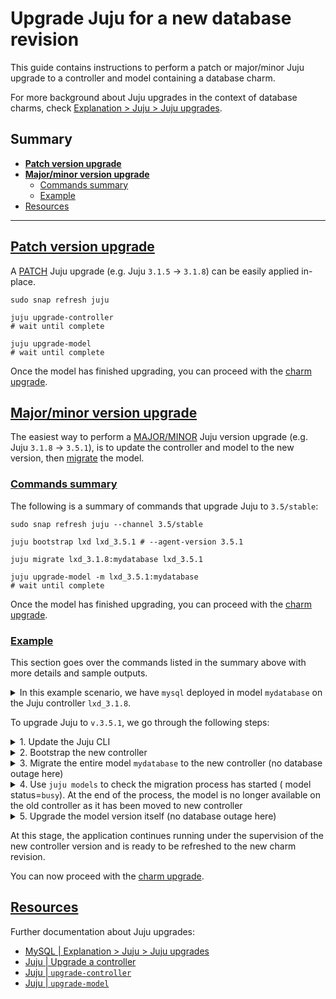 # Upgrade Juju for a new database revision

This guide contains instructions to perform a patch or major/minor Juju upgrade to a controller and model containing a database charm. 

For more background about Juju upgrades in the context of database charms, check  [Explanation > Juju > Juju upgrades](/t/11959#heading--upgrades).

## Summary

* [**Patch version upgrade**](#heading--patch-upgrade)
* [**Major/minor version upgrade**](#heading--major-minor-upgrade)
  * [Commands summary](#heading--major-minor-summary)
  * [Example](#heading--major-minor-example)
* [Resources](#heading--resources)

---

<a href="#heading--patch-upgrade"><h2 id="heading--patch-upgrade"> Patch version upgrade </h2></a>
A [PATCH](https://semver.org/#summary) Juju upgrade (e.g. Juju `3.1.5` → `3.1.8`) can be easily applied in-place.


```text
sudo snap refresh juju 

juju upgrade-controller 
# wait until complete

juju upgrade-model 
# wait until complete
```
Once the model has finished upgrading, you can proceed with the [charm upgrade](/t/11748).


<a href="#heading--major-minor-upgrade"><h2 id="headingm--major-minor-upgrade"> Major/minor version upgrade </h2></a>
The easiest way to perform a [MAJOR/MINOR](https://semver.org/#summary) Juju version upgrade (e.g. Juju `3.1.8` → `3.5.1`),  is to update the controller and model to the new version, then [migrate](https://juju.is/docs/juju/juju-migrate) the model.

<a href="#heading--major-minor-summary"><h3 id="heading--major-minor-summary"> Commands summary </h3></a>
The following is a summary of commands that upgrade Juju to `3.5/stable`:

```text
sudo snap refresh juju --channel 3.5/stable

juju bootstrap lxd lxd_3.5.1 # --agent-version 3.5.1

juju migrate lxd_3.1.8:mydatabase lxd_3.5.1

juju upgrade-model -m lxd_3.5.1:mydatabase 
# wait until complete
```

Once the model has finished upgrading, you can proceed with the [charm upgrade](/t/11748).

<a href="#heading--major-minor-example"><h3 id="heading--major-minor-example"> Example </h3></a>
This section goes over the commands listed in the summary above with more details and sample outputs.

<details><summary>In this example scenario, we have <code>mysql</code> deployed in model <code>mydatabase</code> on the Juju controller <code>lxd_3.1.8</code>.</summary> 

```text
juju status
```
```text
Model       Controller  Cloud/Region         Version  SLA          Timestamp
mydatabase  lxd_3.1.8   localhost/localhost  3.1.8    unsupported  22:54:48+02:00

App    Version          Status  Scale  Charm  Channel     Rev  Exposed  Message
mysql  8.0.34-0ubun...  active      3  mysql  8.0/stable  196  no       

Unit      Workload  Agent  Machine  Public address  Ports           Message
mysql/0*  active    idle   0        10.217.68.104   3306,33060/tcp  Primary
mysql/1   active    idle   1        10.217.68.118   3306,33060/tcp  
mysql/2   active    idle   2        10.217.68.144   3306,33060/tcp  

Machine  State    Address        Inst id        Base          AZ  Message
0        started  10.217.68.104  juju-a4598a-0  ubuntu@22.04      Running
1        started  10.217.68.118  juju-a4598a-1  ubuntu@22.04      Running
2        started  10.217.68.144  juju-a4598a-2  ubuntu@22.04      Running
```
</details>

To upgrade Juju to `v.3.5.1`, we go through the following steps:

<details><summary>1. Update the Juju CLI</summary>

Check the current version with the command:

```text
 juju --version
```

Perform the upgrade:

```text
sudo snap refresh juju --channel 3.5/stable
```
Optionally rerun the `juju --version` command to confirm the upgrade.

</details>

<details><summary>2. Bootstrap the new controller</summary>

Use the [`juju bootstrap`](https://juju.is/docs/juju/juju-bootstrap) command to create a new controller. In this example, we specify a particular version (and name the controller accordingly):

```text
juju bootstrap lxd lxd_3.5.1 --agent-version 3.5.1
```
This will produce output describing  progress and the steps taken, similar to:

```text
Creating Juju controller "lxd_3.5.1" on lxd/localhost
Looking for packaged Juju agent version 3.5.1 for amd64
Located Juju agent version 3.5.1-ubuntu-amd64 at https://streams.canonical.com/juju/tools/agent/3.5.1/juju-3.5.1-linux-amd64.tgz
To configure your system to better support LXD containers, please see: https://documentation.ubuntu.com/lxd/en/latest/explanation/performance_tuning/
Launching controller instance(s) on localhost/localhost...
 - juju-374723-0 (arch=amd64)          
Installing Juju agent on bootstrap instance
Waiting for address
Attempting to connect to 10.217.68.44:22
Connected to 10.217.68.44
Running machine configuration script...
Bootstrap agent now started
Contacting Juju controller at 10.217.68.44 to verify accessibility...
Bootstrap complete, controller "lxd_3.5.1" is now available
Controller machines are in the "controller" model
...
```
</details>

<details><summary>3. Migrate the entire model <code>mydatabase</code> to the new controller (no database outage here)</summary>

```shell
~$ juju controllers
Controller  Model       User   Access     Cloud/Region         Models  Nodes    HA  Version
lxd_3.1.8*  mydatabase  admin  superuser  localhost/localhost       2      1  none  3.1.8  
lxd_3.5.1   -           admin  superuser  localhost/localhost       1      1  none  3.5.1

~$ juju models -c lxd_3.1.8
Controller: lxd_3.1.8
Model        Cloud/Region         Type  Status     Machines  Units  Access  Last connection
controller   localhost/localhost  lxd   available         1      1  admin   just now
mydatabase*  localhost/localhost  lxd   available         3      3  admin   36 seconds ago

~$ juju models -c lxd_3.5.1
Controller: lxd_3.5.1
Model       Cloud/Region         Type  Status     Machines  Units  Access  Last connection
controller  localhost/localhost  lxd   available         1      1  admin   just now

~$ juju migrate lxd_3.1.8:mydatabase lxd_3.5.1
Migration started with ID "5f227519-3cdb-4538-871c-1c4589a4598a:0"
```
</details>

<details><summary>4. Use <code>juju models</code> to check the migration process has started ( model status=<code>busy</code>). At the end of the process, the model is no longer available on the old controller as it has been moved to new controller</summary>

```shell
~$ juju models --controller lxd_3.1.8
...
mydatabase*  localhost/localhost  lxd   busy              3      3  admin   1 minute ago

~$ juju models --controller lxd_3.1.8
Controller: lxd_3.1.8
Model       Cloud/Region         Type  Status     Machines  Units  Access  Last connection
controller  localhost/localhost  lxd   available         1      1  admin   just now

~$ juju models --controller lxd_3.5.1
Controller: lxd_3.5.1
Model       Cloud/Region         Type  Status     Machines  Units  Access  Last connection
controller  localhost/localhost  lxd   available         1      1  admin   just now
mydatabase  localhost/localhost  lxd   available         3      3  admin   1 minute ago
```
</details>

<details><summary>5. Upgrade the model version itself (no database outage here)</summary>

```shell
> juju status -m lxd_3.5.1:mydatabase
Model       Controller  Cloud/Region         Version  SLA          Timestamp
mydatabase  lxd_3.5.1   localhost/localhost  3.1.8    unsupported  22:58:10+02:00
...

> juju upgrade-model -m lxd_3.5.1:mydatabase
best version:
    3.5.1
started upgrade to 3.5.1

> juju status -m lxd_3.5.1:mydatabase
Model       Controller  Cloud/Region         Version  SLA          Timestamp
mydatabase  lxd_3.5.1   localhost/localhost  3.5.1    unsupported  22:59:01+02:00
...
```
</details>

At this stage, the application continues running under the supervision of the new controller version and is ready to be refreshed to the new charm revision.

You can now proceed with the [charm upgrade](/t/11748).

<a href="#heading--resources"><h2 id="heading--resources"> Resources </h2></a>
Further documentation about Juju upgrades: 
* [MySQL | Explanation > Juju > Juju upgrades](/t/11959#heading--upgrades)
* [Juju | Upgrade a controller](https://juju.is/docs/juju/manage-controllers#heading--upgrade-a-controller)
* [Juju | `upgrade-controller`](https://juju.is/docs/juju/juju-upgrade-controller)
* [Juju | `upgrade-model`](https://juju.is/docs/juju/juju-upgrade-model)

<!-- LINKS -->

[bootstrap]: https://juju.is/docs/juju/juju-bootstrap